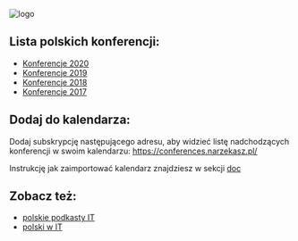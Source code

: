 ![logo](logo.png)

## Lista polskich konferencji:

- [Konferencje 2020](/2020.md)
- [Konferencje 2019](/2019.md)
- [Konferencje 2018](/2018.md)
- [Konferencje 2017](/2017.md)

## Dodaj do kalendarza:

Dodaj subskrypcję następującego adresu, aby widzieć listę nadchodzących konferencji w swoim kalendarzu:
https://conferences.narzekasz.pl/

Instrukcję jak zaimportować kalendarz znajdziesz w sekcji [doc](/doc)

## Zobacz też:

* [polskie podkasty IT](https://github.com/hexmind/polish-it-podcasts)
* [polski w IT](https://github.com/hexmind/polski-w-it)

